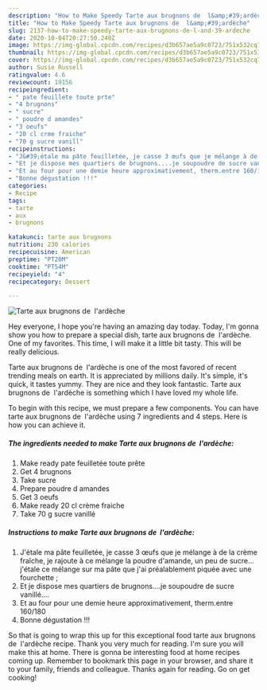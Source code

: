 ```yaml
---
description: "How to Make Speedy Tarte aux brugnons de  l&amp;#39;ardèche"
title: "How to Make Speedy Tarte aux brugnons de  l&amp;#39;ardèche"
slug: 2137-how-to-make-speedy-tarte-aux-brugnons-de-l-and-39-ardeche
date: 2020-10-04T20:27:50.240Z
image: https://img-global.cpcdn.com/recipes/d3b657ae5a9c0723/751x532cq70/tarte-aux-brugnons-de-lardeche-photo-principale-de-la-recette.jpg
thumbnail: https://img-global.cpcdn.com/recipes/d3b657ae5a9c0723/751x532cq70/tarte-aux-brugnons-de-lardeche-photo-principale-de-la-recette.jpg
cover: https://img-global.cpcdn.com/recipes/d3b657ae5a9c0723/751x532cq70/tarte-aux-brugnons-de-lardeche-photo-principale-de-la-recette.jpg
author: Susie Russell
ratingvalue: 4.6
reviewcount: 19156
recipeingredient:
- " pate feuillete toute prte"
- "4 brugnons"
- " sucre"
- " poudre d amandes"
- "3 oeufs"
- "20 cl crme fraiche"
- "70 g sucre vanill"
recipeinstructions:
- "J&#39;étale ma pâte feuilletée, je casse 3 œufs que je mélange à de la crème fraîche, je rajoute à ce mélange la poudre d&#39;amande, un peu de sucre... j&#39;étale ce mélange sur ma pâte que j&#39;ai préalablement piquée avec une fourchette ;"
- "Et je dispose mes quartiers de brugnons....je soupoudre de sucre vanillé...."
- "Et au four pour une demie heure approximativement, therm.entre 160/180"
- "Bonne dégustation !!!"
categories:
- Recipe
tags:
- tarte
- aux
- brugnons

katakunci: tarte aux brugnons 
nutrition: 230 calories
recipecuisine: American
preptime: "PT20M"
cooktime: "PT54M"
recipeyield: "4"
recipecategory: Dessert

---
```



![Tarte aux brugnons de  l&#39;ardèche](https://img-global.cpcdn.com/recipes/d3b657ae5a9c0723/751x532cq70/tarte-aux-brugnons-de-lardeche-photo-principale-de-la-recette.jpg)

Hey everyone, I hope you're having an amazing day today. Today, I'm gonna show you how to prepare a special dish, tarte aux brugnons de  l&#39;ardèche. One of my favorites. This time, I will make it a little bit tasty. This will be really delicious.



Tarte aux brugnons de  l&#39;ardèche is one of the most favored of recent trending meals on earth. It is appreciated by millions daily. It's simple, it's quick, it tastes yummy. They are nice and they look fantastic. Tarte aux brugnons de  l&#39;ardèche is something which I have loved my whole life.


To begin with this recipe, we must prepare a few components. You can have tarte aux brugnons de  l&#39;ardèche using 7 ingredients and 4 steps. Here is how you can achieve it.

<!--inarticleads1-->

##### The ingredients needed to make Tarte aux brugnons de  l&#39;ardèche:

1. Make ready  pate feuilletée toute prête
1. Get 4 brugnons
1. Take  sucre
1. Prepare  poudre d amandes
1. Get 3 oeufs
1. Make ready 20 cl crème fraiche
1. Take 70 g sucre vanillé




<!--inarticleads2-->

##### Instructions to make Tarte aux brugnons de  l&#39;ardèche:

1. J&#39;étale ma pâte feuilletée, je casse 3 œufs que je mélange à de la crème fraîche, je rajoute à ce mélange la poudre d&#39;amande, un peu de sucre... j&#39;étale ce mélange sur ma pâte que j&#39;ai préalablement piquée avec une fourchette ;
1. Et je dispose mes quartiers de brugnons....je soupoudre de sucre vanillé....
1. Et au four pour une demie heure approximativement, therm.entre 160/180
1. Bonne dégustation !!!




So that is going to wrap this up for this exceptional food tarte aux brugnons de  l&#39;ardèche recipe. Thank you very much for reading. I'm sure you will make this at home. There is gonna be interesting food at home recipes coming up. Remember to bookmark this page in your browser, and share it to your family, friends and colleague. Thanks again for reading. Go on get cooking!

